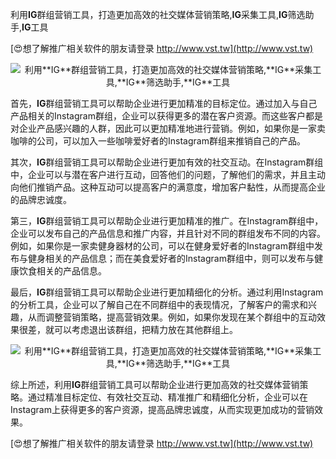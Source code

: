 利用**IG**群组营销工具，打造更加高效的社交媒体营销策略,**IG**采集工具,**IG**筛选助手,**IG**工具

[😍想了解推广相关软件的朋友请登录 http://www.vst.tw](http://www.vst.tw)

 <center><img src="https://vst.tw/MP4/tuiguang/png/6.png" alt="利用**IG**群组营销工具，打造更加高效的社交媒体营销策略,**IG**采集工具,**IG**筛选助手,**IG**工具"></center>

首先，**IG**群组营销工具可以帮助企业进行更加精准的目标定位。通过加入与自己产品相关的Instagram群组，企业可以获得更多的潜在客户资源。而这些客户都是对企业产品感兴趣的人群，因此可以更加精准地进行营销。例如，如果你是一家卖咖啡的公司，可以加入一些咖啡爱好者的Instagram群组来推销自己的产品。

其次，**IG**群组营销工具可以帮助企业进行更加有效的社交互动。在Instagram群组中，企业可以与潜在客户进行互动，回答他们的问题，了解他们的需求，并且主动向他们推销产品。这种互动可以提高客户的满意度，增加客户黏性，从而提高企业的品牌忠诚度。

第三，**IG**群组营销工具可以帮助企业进行更加精准的推广。在Instagram群组中，企业可以发布自己的产品信息和推广内容，并且针对不同的群组发布不同的内容。例如，如果你是一家卖健身器材的公司，可以在健身爱好者的Instagram群组中发布与健身相关的产品信息；而在美食爱好者的Instagram群组中，则可以发布与健康饮食相关的产品信息。

最后，**IG**群组营销工具可以帮助企业进行更加精细化的分析。通过利用Instagram的分析工具，企业可以了解自己在不同群组中的表现情况，了解客户的需求和兴趣，从而调整营销策略，提高营销效果。例如，如果你发现在某个群组中的互动效果很差，就可以考虑退出该群组，把精力放在其他群组上。

 <center><img src="https://vst.tw/MP4/tuiguang/png/0.png" alt="利用**IG**群组营销工具，打造更加高效的社交媒体营销策略,**IG**采集工具,**IG**筛选助手,**IG**工具"></center>

综上所述，利用**IG**群组营销工具可以帮助企业进行更加高效的社交媒体营销策略。通过精准目标定位、有效社交互动、精准推广和精细化分析，企业可以在Instagram上获得更多的客户资源，提高品牌忠诚度，从而实现更加成功的营销效果。

[😍想了解推广相关软件的朋友请登录 http://www.vst.tw](http://www.vst.tw)



